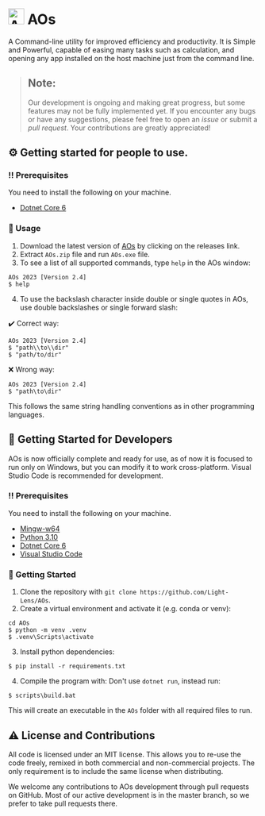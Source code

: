 # <img title="AOs" src="https://github.com/Light-Lens/AOs/blob/master/img/AOs.ico?raw=true" width="32" height="32"> AOs

A Command-line utility for improved efficiency and productivity. It is Simple and Powerful, capable of easing many tasks such as calculation, and opening any app installed on the host machine just from the command line.

> Note:
> ---
>
> Our development is ongoing and making great progress, but some features may not be fully implemented yet. If you encounter any bugs or have any suggestions, please feel free to open an _issue_ or submit a _pull request_. Your contributions are greatly appreciated!

## :gear: Getting started for people to use.
### :bangbang: Prerequisites
You need to install the following on your machine.
- [Dotnet Core 6](https://dotnet.microsoft.com/en-us/download/dotnet/6.0)

### :eyes: Usage
1. Download the latest version of [AOs](https://github.com/Light-Lens/AOs/releases/) by clicking on the releases link.
2. Extract `AOs.zip` file and run `AOs.exe` file.
3. To see a list of all supported commands, type `help` in the AOs window:
```console
AOs 2023 [Version 2.4]
$ help
```

4. To use the backslash character inside double or single quotes in AOs, use double backslashes or single forward slash:

:heavy_check_mark: Correct way:
```console
AOs 2023 [Version 2.4]
$ "path\\to\\dir"
$ "path/to/dir"
```

:x: Wrong way:
```console
AOs 2023 [Version 2.4]
$ "path\to\dir"
```

This follows the same string handling conventions as in other programming languages.

## :toolbox: Getting Started for Developers
AOs is now officially complete and ready for use, as of now it is focused to run only on Windows, but you can modify it to work cross-platform. Visual Studio Code is recommended for development.

### :bangbang: Prerequisites
You need to install the following on your machine.
- [Mingw-w64](https://github.com/niXman/mingw-builds-binaries/releases)
- [Python 3.10](https://www.python.org/downloads/release/python-3109/)
- [Dotnet Core 6](https://dotnet.microsoft.com/en-us/download/dotnet/6.0)
- [Visual Studio Code](https://code.visualstudio.com/)

### :pencil: Getting Started
1. Clone the repository with `git clone https://github.com/Light-Lens/AOs`.
2. Create a virtual environment and activate it (e.g. conda or venv):

```console
cd AOs
$ python -m venv .venv
$ .venv\Scripts\activate
```

3. Install python dependencies:
```console
$ pip install -r requirements.txt
```

4. Compile the program with:
Don't use `dotnet run`, instead run:
```console
$ scripts\build.bat
```

This will create an executable in the `AOs` folder with all required files to run.

## :warning: License and Contributions
All code is licensed under an MIT license. This allows you to re-use the code freely, remixed in both commercial and non-commercial projects. The only requirement is to include the same license when distributing.

We welcome any contributions to AOs development through pull requests on GitHub. Most of our active development is in the master branch, so we prefer to take pull requests there.

